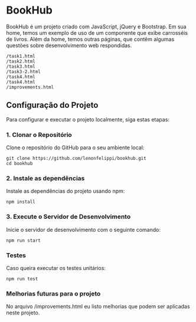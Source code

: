 # BookHub

BookHub é um projeto criado com JavaScript, jQuery e Bootstrap.
Em sua home, temos um exemplo de uso de um componente que exibe carrosséis de livros.
Além da home, temos outras páginas, que contêm algumas questões sobre desenvolvimento web respondidas.

```
/task1.html
/task2.html
/task3.html
/task3-2.html
/task4.html
/task4.html
/improvements.html
```

## Configuração do Projeto

Para configurar e executar o projeto localmente, siga estas etapas:

### 1. Clonar o Repositório

Clone o repositório do GitHub para o seu ambiente local:

```
git clone https://github.com/lenonfelippi/bookhub.git
cd bookhub
```

### 2. Instale as dependências

Instale as dependências do projeto usando npm:

```
npm install
```

### 3. Execute o Servidor de Desenvolvimento

Inicie o servidor de desenvolvimento com o seguinte comando:

```
npm run start
```

### Testes

Caso queira executar os testes unitários:

```
npm run test
```

### Melhorias futuras para o projeto

No arquivo /improvements.html eu listo melhorias que podem ser aplicadas neste projeto.
